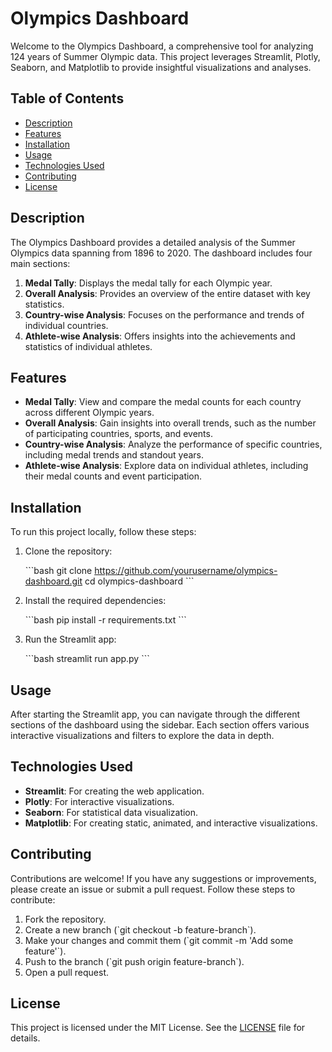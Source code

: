 
# Olympics Dashboard

Welcome to the Olympics Dashboard, a comprehensive tool for analyzing 124 years of Summer Olympic data. This project leverages Streamlit, Plotly, Seaborn, and Matplotlib to provide insightful visualizations and analyses.

## Table of Contents

- [Description](#description)
- [Features](#features)
- [Installation](#installation)
- [Usage](#usage)
- [Technologies Used](#technologies-used)
- [Contributing](#contributing)
- [License](#license)

## Description

The Olympics Dashboard provides a detailed analysis of the Summer Olympics data spanning from 1896 to 2020. The dashboard includes four main sections:

1. **Medal Tally**: Displays the medal tally for each Olympic year.
2. **Overall Analysis**: Provides an overview of the entire dataset with key statistics.
3. **Country-wise Analysis**: Focuses on the performance and trends of individual countries.
4. **Athlete-wise Analysis**: Offers insights into the achievements and statistics of individual athletes.

## Features

- **Medal Tally**: View and compare the medal counts for each country across different Olympic years.
- **Overall Analysis**: Gain insights into overall trends, such as the number of participating countries, sports, and events.
- **Country-wise Analysis**: Analyze the performance of specific countries, including medal trends and standout years.
- **Athlete-wise Analysis**: Explore data on individual athletes, including their medal counts and event participation.

## Installation

To run this project locally, follow these steps:

1. Clone the repository:

   \`\`\`bash
   git clone https://github.com/yourusername/olympics-dashboard.git
   cd olympics-dashboard
   \`\`\`

2. Install the required dependencies:

   \`\`\`bash
   pip install -r requirements.txt
   \`\`\`

3. Run the Streamlit app:

   \`\`\`bash
   streamlit run app.py
   \`\`\`

## Usage

After starting the Streamlit app, you can navigate through the different sections of the dashboard using the sidebar. Each section offers various interactive visualizations and filters to explore the data in depth.

## Technologies Used

- **Streamlit**: For creating the web application.
- **Plotly**: For interactive visualizations.
- **Seaborn**: For statistical data visualization.
- **Matplotlib**: For creating static, animated, and interactive visualizations.

## Contributing

Contributions are welcome! If you have any suggestions or improvements, please create an issue or submit a pull request. Follow these steps to contribute:

1. Fork the repository.
2. Create a new branch (\`git checkout -b feature-branch\`).
3. Make your changes and commit them (\`git commit -m 'Add some feature'\`).
4. Push to the branch (\`git push origin feature-branch\`).
5. Open a pull request.

## License

This project is licensed under the MIT License. See the [LICENSE](LICENSE) file for details.
